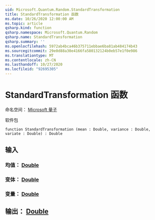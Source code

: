 ```yaml
---
uid: Microsoft.Quantum.Random.StandardTransformation
title: StandardTransformation 函数
ms.date: 10/26/2020 12:00:00 AM
ms.topic: article
qsharp.kind: function
qsharp.namespace: Microsoft.Quantum.Random
qsharp.name: StandardTransformation
qsharp.summary: ''
ms.openlocfilehash: 5972ab4bca46b375711ebbae6ba81ab484174b43
ms.sourcegitcommit: 29e0d88a30e4166fa580132124b0eb57e1f0e986
ms.translationtype: MT
ms.contentlocale: zh-CN
ms.lasthandoff: 10/27/2020
ms.locfileid: "92695305"
---
```

# <a name="standardtransformation-function"></a>StandardTransformation 函数

命名空间： [Microsoft 量子](xref:Microsoft.Quantum.Random)

软件包 [](https://nuget.org/packages/)




```qsharp
function StandardTransformation (mean : Double, variance : Double, variate : Double) : Double
```


## <a name="input"></a>输入

### <a name="mean--double"></a>均值： [Double](xref:microsoft.quantum.lang-ref.double)




### <a name="variance--double"></a>变体： [Double](xref:microsoft.quantum.lang-ref.double)




### <a name="variate--double"></a>变量： [Double](xref:microsoft.quantum.lang-ref.double)





## <a name="output--double"></a>输出： [Double](xref:microsoft.quantum.lang-ref.double)


